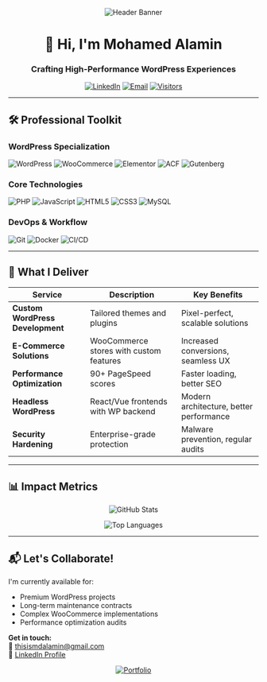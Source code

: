 <div align="center">
  
![Header Banner](https://svg-banners.vercel.app/api?type=origin&text1=Mohamed%20Alamin&text2=WordPress%20Solutions%20Architect&width=1200&height=300) 

# 👋 Hi, I'm Mohamed Alamin
### Crafting High-Performance WordPress Experiences

[![LinkedIn](https://img.shields.io/badge/LinkedIn-Connect-blue?style=for-the-badge&logo=linkedin)](https://www.linkedin.com/in/thisismdalamin/)
[![Email](https://img.shields.io/badge/Email-Contact%20Me-red?style=for-the-badge&logo=gmail)](mailto:thisismdalamin@gmail.com)
[![Visitors](https://komarev.com/ghpvc/?username=thisisalamin&label=Profile%20Views&color=blueviolet&style=for-the-badge)](https://github.com/thisisalamin)

</div>

---

## 🛠️ Professional Toolkit

### WordPress Specialization
<div>
  <img src="https://img.shields.io/badge/WordPress-Expert-21759B?style=flat-square&logo=wordpress&logoColor=white" alt="WordPress">
  <img src="https://img.shields.io/badge/WooCommerce-Certified-96588A?style=flat-square&logo=woocommerce&logoColor=white" alt="WooCommerce">
  <img src="https://img.shields.io/badge/Elementor-Pro-92003B?style=flat-square&logo=elementor&logoColor=white" alt="Elementor">
  <img src="https://img.shields.io/badge/ACF-Custom%20Solutions-5B9291?style=flat-square" alt="ACF">
  <img src="https://img.shields.io/badge/Gutenberg-Blocks-3592C4?style=flat-square&logo=wordpress" alt="Gutenberg">
</div>

### Core Technologies
<div>
  <img src="https://img.shields.io/badge/PHP-8.0+-777BB4?style=flat-square&logo=php&logoColor=white" alt="PHP">
  <img src="https://img.shields.io/badge/JavaScript-ES6+-F7DF1E?style=flat-square&logo=javascript&logoColor=black" alt="JavaScript">
  <img src="https://img.shields.io/badge/HTML5-E34F26?style=flat-square&logo=html5&logoColor=white" alt="HTML5">
  <img src="https://img.shields.io/badge/CSS3-1572B6?style=flat-square&logo=css3&logoColor=white" alt="CSS3">
  <img src="https://img.shields.io/badge/MySQL-8.0-005C84?style=flat-square&logo=mysql&logoColor=white" alt="MySQL">
</div>

### DevOps & Workflow
<div>
  <img src="https://img.shields.io/badge/Git-Professional-F05032?style=flat-square&logo=git&logoColor=white" alt="Git">
  <img src="https://img.shields.io/badge/Docker-Containers-2496ED?style=flat-square&logo=docker&logoColor=white" alt="Docker">
  <img src="https://img.shields.io/badge/CI/CD-Implemented-5D3FD3?style=flat-square&logo=githubactions" alt="CI/CD">
</div>

---

## 🚀 What I Deliver

| Service | Description | Key Benefits |
|---------|------------|--------------|
| **Custom WordPress Development** | Tailored themes and plugins | Pixel-perfect, scalable solutions |
| **E-Commerce Solutions** | WooCommerce stores with custom features | Increased conversions, seamless UX |
| **Performance Optimization** | 90+ PageSpeed scores | Faster loading, better SEO |
| **Headless WordPress** | React/Vue frontends with WP backend | Modern architecture, better performance |
| **Security Hardening** | Enterprise-grade protection | Malware prevention, regular audits |

---

## 📊 Impact Metrics

<div align="center">

![GitHub Stats](https://github-readme-stats.vercel.app/api?username=thisisalamin&show_icons=true&count_private=true&theme=algolia&hide_border=true&include_all_commits=true)
  
![Top Languages](https://github-readme-stats.vercel.app/api/top-langs/?username=thisisalamin&layout=compact&theme=algolia&hide_border=true)

</div>

---


## 📬 Let's Collaborate!

I'm currently available for:
- Premium WordPress projects
- Long-term maintenance contracts
- Complex WooCommerce implementations
- Performance optimization audits

**Get in touch:**  
📧 [thisismdalamin@gmail.com](mailto:thisismdalamin@gmail.com)  
💼 [LinkedIn Profile](https://www.linkedin.com/in/thisismdalamin/)

<div align="center">
  
[![Portfolio](https://img.shields.io/badge/View-My%20Portfolio-8A2BE2?style=for-the-badge)](https://www.linkedin.com/in/thisismdalamin/)
  
</div>
